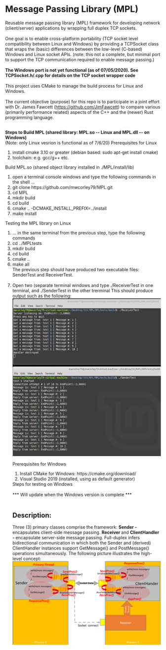 # Message Passing Library (MPL) 
Reusable message passing library (MPL) framework for developing network (client/server) applications by wrapping full duplex TCP sockets.  <br> <br>
One goal is to enable cross-platform portability (TCP socket level compatibility between Linux and Windows) by providing a TCPSocket class that wraps the (basic) differences between the low-level (C-based) Windows and Linux socket APIs.  (note: this not a complete, but minimal port to support the TCP communication required to enable message passing.) <br> <br>
<b> The Windows port is not yet functional (as of 07/05/2020). See TCPSocket.h/.cpp for details on the TCP socket wrapper code </b> <br><br>
This project uses CMake to manage the build process for Linux and Windows.  <br> <br>
The current objective (purpose) for this repo is to participate in a joint effort with Dr. James Fawcett (https://github.com/JimFawcett) to compare various (primarily performance related) aspects of the C++ and the (newer) Rust programming language. <br><br>

<b> Steps to Build MPL (shared library: MPL.so -- Linux and MPL.dll -- on Windows) </b> <br> 
(Note: only Linux vesrion is functional as of 7/6/20)
Prerequisites for Linux
<ol>
  <li> install cmake 3.10 or greater (debian based:  sudo apt-get install cmake) </li>
  <li> toolchain: e.g. gcc/g++ etc. </li>
</ol>
Build MPL.so (shared object library installed in ./MPL/install/lib)
<ol> 
  <li> open a terminal console windows and type the following commands in the shell ... 
  <li> git clone https://github.com/mwcorley79/MPL.git </li>
  <li> cd MPL</li>
  <li> mkdir build </li>
  <li> cd build </li>
  <li> cmake .. -DCMAKE_INSTALL_PREFIX=../install </li>
  <li> make install </li>
 </ol>
 Testing the MPL library on Linux
 <ol>
  <li>  ... in the same terminal from the previous step, type the following commands </li>
  <li> cd ../MPLtests </li>
  <li> mkdir build </li>
  <li> cd build </li>
  <li> cmake .. </li>
  <li> make all </li>
  The previous step should have produced two executable files: SenderTest and ReceiverTest. </br></br>
  <li> Open two (separate terminal windows and type ./ReceiverTest in one terminal, and ./SenderTest in the other trerminal
       This should produce output such as the following: </i>
  <img src="./png/output.PNG"/>  
  
Prerequisites for Windows
  <ol>
    <li> Install CMake for Windows: https://cmake.org/download/ </li>
    <li> Visual Studio 2019 (installed, using as default generator)</li>
  </ol>
  Steps for testing on Windows <br><br>
  *** Will update when the Windows version is complete *** <br><br>
  
  <H2>Description:</H2>
  Three (3) primary classes comprise the framework: <b> Sender - </b> encapsulates client-side message passing. <b> Receiver </b> and <b> ClientHandler - </b>         encapsulate server-side message passing. Full-duplex infers bidirectional communication in which both the Sender and (derived) ClientHandler instances support GetMessage() and PostMessage() operations simultaneously.  The following picture illustrates the high-level concept: 
  <img src="./png/concept.PNG"/>  

